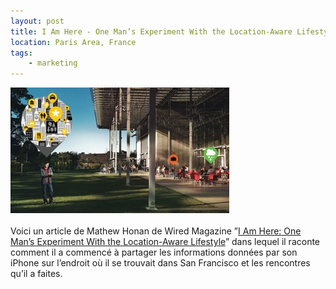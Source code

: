 ```yaml
---
layout: post
title: I Am Here - One Man’s Experiment With the Location-Aware Lifestyle
location: Paris Area, France
tags:
    - marketing
---
```


<img src="/assets/images/blog/Couvertures/lp_guineapig_f.jpg" alt="" /><br />
<br />
Voici un article de Mathew Honan de Wired Magazine ”<a href="http://www.wired.com/gadgets/wireless/magazine/17-02/lp_guineapig?currentPage=all" hreflang="en">I Am Here: One Man’s Experiment With the Location-Aware Lifestyle</a>” dans lequel il raconte comment il a commencé à partager les informations données par son iPhone sur l’endroit où il se trouvait dans San Francisco et les rencontres qu’il a faites.
